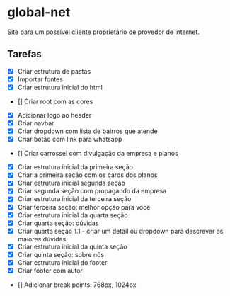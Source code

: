 # global-net
Site para um possível cliente proprietário de provedor de internet. 


## Tarefas 

- [X] Criar estrutura de pastas
- [X] Importar fontes
- [X] Criar estrutura inicial do html
- [] Criar root com as cores
- [X] Adicionar logo ao header
- [X] Criar navbar 
- [X] Criar dropdown com lista de bairros que atende
- [X] Criar botão com link para whatsapp
- [] Criar carrossel com divulgação da empresa e planos
- [X] Criar estrutura inicial da primeira seção
- [X] Criar a primeira seção com os cards dos planos 
- [X] Criar estrutura inicial segunda seção
- [X] Criar segunda seção com propagando da empresa
- [X] Criar estrutura inicial da terceira seção
- [X] Criar terceira seção: melhor opção para você
- [X] Criar estrutura inicial da quarta seção
- [X] Criar quarta seção: dúvidas
- [X] Criar quarta seção 1.1 - criar um detail ou dropdown para descrever as maiores dúvidas
- [X] Criar estrutura inicial da quinta seção
- [X] Criar quinta seção: sobre nós
- [X] Criar estrutura inicial do footer
- [X] Criar footer com autor
- [] Adicionar break points: 768px, 1024px 

